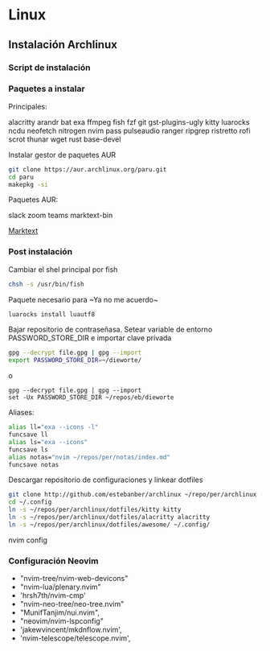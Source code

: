 # Linux

## Instalación Archlinux

### Script de instalación

### Paquetes a instalar
Principales:

alacritty arandr bat exa ffmpeg fish fzf git gst-plugins-ugly kitty luarocks ncdu neofetch nitrogen nvim pass pulseaudio ranger ripgrep ristretto rofi scrot thunar wget rust base-devel

Instalar gestor de paquetes AUR

```bash
git clone https://aur.archlinux.org/paru.git
cd paru
makepkg -si
```
Paquetes AUR:

slack zoom teams marktext-bin

[Marktext](https://github.com/marktext/marktext)

### Post instalación
Cambiar el shel principal por fish

```bash
chsh -s /usr/bin/fish
```

Paquete necesario para ~Ya no me acuerdo~

```bash
luarocks install luautf8
```

Bajar repositorio de contraseñasa. Setear variable de entorno PASSWORD_STORE_DIR e importar clave privada

```bash
gpg --decrypt file.gpg | gpg --import
export PASSWORD_STORE_DIR=~/dieworte/
```
o

```fish
gpg --decrypt file.gpg | gpg --import
set -Ux PASSWORD_STORE_DIR ~/repos/eb/dieworte
```

Aliases:

```bash
alias ll="exa --icons -l"
funcsave ll
alias ls="exa --icons"
funcsave ls
alias notas="nvim ~/repos/per/notas/index.md"
funcsave notas
```

Descargar repositorio de configuraciones y linkear dotfiles

```bash
git clone http://github.com/estebanber/archlinux ~/repo/per/archlinux --recursive
cd ~/.config
ln -s ~/repos/per/archlinux/dotfiles/kitty kitty
ln -s ~/repos/per/archlinux/dotfiles/alacritty alacritty
ln -s ~/repos/per/archlinux/dotfiles/awesome/ ~/.config/
```
nvim config

### Configuración Neovim
- "nvim-tree/nvim-web-devicons"
- "nvim-lua/plenary.nvim"
- 'hrsh7th/nvim-cmp'
- "nvim-neo-tree/neo-tree.nvim"
- "MunifTanjim/nui.nvim",
- "neovim/nvim-lspconfig"
- 'jakewvincent/mkdnflow.nvim',
- 'nvim-telescope/telescope.nvim',
